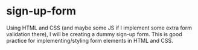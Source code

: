 # sign-up-form
Using HTML and CSS (and maybe some JS if I implement some extra form validation there), I will be creating a dummy sign-up form. This is good practice for implementing/styling form elements in HTML and CSS.
